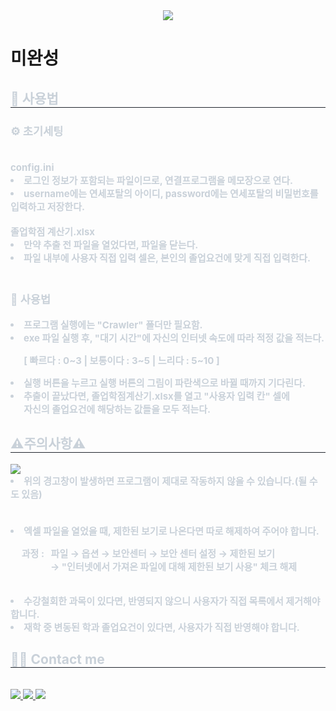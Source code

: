 <div align= "center">
    <img src="https://capsule-render.vercel.app/api?type=waving&color=0:fed2ea,100:fc3dff&height=180&text=수강%20정보%20추출%20프로그램&animation=twinkling&fontColor=48005c&fontSize=50" />
    </div>
    <div style="text-align: left;">
		<h1>미완성</h1>
    <h2 style="border-bottom: 1px solid #21262d; color: #c9d1d9;"> 📒 사용법 </h2>  
    <div style="font-weight: 700; font-size: 15px; text-align: left; color: #c9d1d9;">
		<h3>⚙ 초기세팅</h3>  
            <br>
            config.ini 
            <li> 로그인 정보가 포함되는 파일이므로, 연결프로그램을 메모장으로 연다.</li>
            <li> username에는 연세포탈의 아이디, password에는 연세포탈의 비밀번호를 입력하고 저장한다.</li>
            <br>
            졸업학점 계산기.xlsx
            <li> 만약 추출 전 파일을 열었다면, 파일을 닫는다.</li>
            <li> 파일 내부에 사용자 직접 입력 셀은, 본인의 졸업요건에 맞게 직접 입력한다.</li>
            <br>
        <h3>📄 사용법</h3>
	<li>프로그램 실행에는 "Crawler" 폴더만 필요함.</li>    
        <li>exe 파일 실행 후, "대기 시간"에 자신의 인터넷 속도에 따라 적정 값을 적는다.</li>
        <p>&nbsp;&nbsp;&nbsp;&nbsp;&nbsp; [ 빠르다 : 0~3 | 보통이다 : 3~5 | 느리다 : 5~10 ]</p>
        <li>실행 버튼을 누르고 실행 버튼의 그림이 파란색으로 바뀔 때까지 기다린다.</li>
        <li>추출이 끝났다면, 졸업학점계산기.xlsx를 열고 "사용자 입력 칸" 셀에 <br> &nbsp;&nbsp;&nbsp;&nbsp;&nbsp;
            자신의 졸업요건에 해당하는 값들을 모두 적는다.</li>
    </div> 
	<h2 style="border-bottom: 1px solid #21262d; color: #c9d1d9;"> ⚠️주의사항⚠️ </h2>
	<div style="font-weight: 700; font-size: 15px; text-align: left; color: #c9d1d9;"> 
		<img src="https://github.com/sanghyeon1/Yonsei_Portal_Crawling/assets/53289616/dc3dd6ff-3fcf-4cf8-97fb-7e00c0cad037">
		<li>위의 경고창이 발생하면 프로그램이 제대로 작동하지 않을 수 있습니다.(될 수도 있음)</li>
		<br><br>
		<li>엑셀 파일을 열었을 때, 제한된 보기로 나온다면 따로 해제하여 주어야 합니다.</li>
        <p>&nbsp;&nbsp;&nbsp;&nbsp; 과정 : &nbsp;&nbsp;파일 → 옵션 → 보안센터 → 보안 센터 설정 → 제한된 보기 <br>
        &nbsp;&nbsp;&nbsp;&nbsp;&nbsp;&nbsp;&nbsp;&nbsp;&nbsp;&nbsp;&nbsp;&nbsp;&nbsp;&nbsp;&nbsp;&nbsp;&nbsp;
            → "인터넷에서 가져온 파일에 대해 제한된 보기 사용" 체크 해제</p>
		<br> 
		<li>수강철회한 과목이 있다면, 반영되지 않으니 사용자가 직접 목록에서 제거해야 합니다.</li>
		<li>재학 중 변동된 학과 졸업요건이 있다면, 사용자가 직접 반영해야 합니다.</li>
    </div>
    </div>
    <div style="text-align: left;">
    <h2 style="border-bottom: 1px solid #21262d; color: #c9d1d9;"> 🧑‍💻 Contact me </h2> <br> 
    <div style="text-align: left;"> <a href=https://www.instagram.com/up_hyeon.p/> <img src="https://img.shields.io/badge/Instagram-E4405F?style=for-the-badge&logo=Instagram&logoColor=white&link=https://www.instagram.com/up_hyeon.p/"> </a>
         <a href=https://blog.naver.com/psh990429> <img src="https://img.shields.io/badge/Naver-03C75A?style=for-the-badge&logo=Naver&logoColor=white&link=https://blog.naver.com/psh990429"> </a>
         <a href=mailto:psh990626@gmail.com> <img src="https://img.shields.io/badge/Gmail-EA4335?style=for-the-badge&logo=Gmail&logoColor=white&link=mailto:psh990626@gmail.com"> </a>
          </div>  <br> 
    <div style="text-align: left;">  </div> 
    </div>
    
